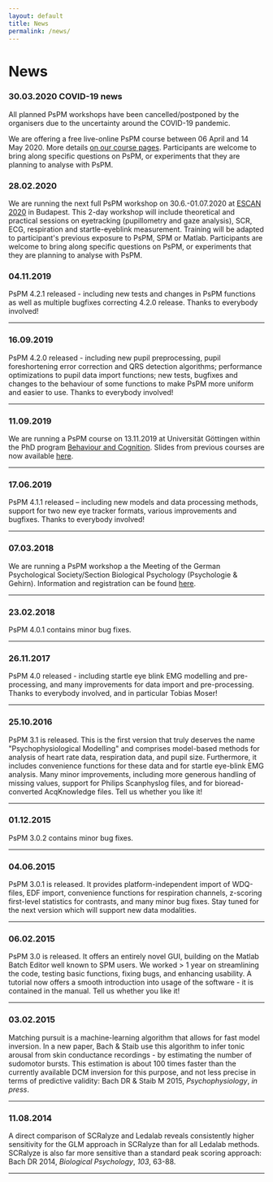 ```yaml
---
layout: default
title: News
permalink: /news/
---
```


# News
### 30.03.2020 COVID-19 news
All planned PsPM workshops have been cancelled/postponed by the organisers due to the uncertainty around the COVID-19 pandemic. 

We are offering a free live-online PsPM course between 06 April and 14 May 2020. More details [on our course pages](https://bachlab.github.io/PsPM/courses/). Participants are welcome to bring along specific questions on PsPM, or experiments that they are planning to analyse with PsPM.

### 28.02.2020

We are running the next full PsPM workshop on 30.6.-01.07.2020 at [ESCAN 2020](http://www.escan2020.eu/) in Budapest. This 2-day workshop will include theoretical and practical sessions on eyetracking (pupillometry and gaze analysis), SCR, ECG, respiration and startle-eyeblink measurement. Training will be adapted to participant's previous exposure to PsPM, SPM or Matlab. Participants are welcome to bring along specific questions on PsPM, or experiments that they are planning to analyse with PsPM.


### 04.11.2019

PsPM 4.2.1 released - including new tests and changes in PsPM functions as well as multiple bugfixes correcting 4.2.0 release. Thanks to everybody involved!

---

### 16.09.2019

PsPM 4.2.0 released - including new pupil preprocessing, pupil foreshortening error correction and QRS detection algorithms; performance optimizations to pupil data import functions; new tests, bugfixes and changes to the behaviour of some functions to make PsPM more uniform and easier to use. Thanks to everybody involved!

---

### 11.09.2019

We are running a PsPM course on 13.11.2019 at Universität Göttingen within the PhD program <a href="https://www.uni-goettingen.de/de/217295.html">Behaviour and Cognition</a>. Slides from previous courses are now available <a title="Courses" href="http://pspm.sourceforge.net/courses/">here</a>.

---

### 17.06.2019

PsPM 4.1.1 released – including new models and data processing methods, support for two new eye tracker formats, various improvements and bugfixes. Thanks to everybody involved!

---

### 07.03.2018

We are running a PsPM workshop a the Meeting of the German Psychological Society/Section Biological Psychology (Psychologie &amp; Gehirn). Information and registration can be found <a href="https://www.pug2018.de/Giessen/?page_id=671&amp;lang=en">here</a>.

---

### 23.02.2018

PsPM 4.0.1 contains minor bug fixes.

---

### 26.11.2017

PsPM 4.0 released - including startle eye blink EMG modelling and pre-processing, and many improvements for data import and pre-processing. Thanks to everybody involved, and in particular Tobias Moser!

---

### 25.10.2016

PsPM 3.1 is released. This is the first version that truly deserves the name "Psychophysiological Modelling" and comprises model-based methods for analysis of heart rate data, respiration data, and pupil size. Furthermore, it includes convenience functions for these data and for startle eye-blink EMG analysis. Many minor improvements, including more generous handling of missing values, support for Philips Scanphyslog files, and for bioread-converted AcqKnowledge files. Tell us whether you like it!

---

### 01.12.2015

PsPM 3.0.2 contains minor bug fixes.

---

### 04.06.2015

PsPM 3.0.1 is released. It provides platform-independent import of WDQ-files, EDF import, convenience functions for respiration channels, z-scoring first-level statistics for contrasts, and many minor bug fixes. Stay tuned for the next version which will support new data modalities.

---

### 06.02.2015

PsPM 3.0 is released. It offers an entirely novel GUI, building on the Matlab Batch Editor well known to SPM users. We worked &gt; 1 year on streamlining the code, testing basic functions, fixing bugs, and enhancing usability. A tutorial now offers a smooth introduction into usage of the software - it is contained in the manual. Tell us whether you like it!

---

### 03.02.2015

Matching pursuit is a machine-learning algorithm that allows for fast model inversion. In a new paper, Bach &amp; Staib use this algorithm to infer tonic arousal from skin conductance recordings - by estimating the number of sudomotor bursts. This estimation is about 100 times faster than the currently available DCM inversion for this purpose, and not less precise in terms of predictive validity: Bach DR &amp; Staib M 2015, <em>Psychophysiology</em>, <em>in press</em>.

---

### 11.08.2014

A direct comparison of SCRalyze and Ledalab reveals consistently higher sensitivity for the GLM approach in SCRalyze than for all Ledalab methods. SCRalyze is also far more sensitive than a standard peak scoring approach: Bach DR 2014, <em>Biological Psychology</em>, <em>103</em>, 63-88.

---
